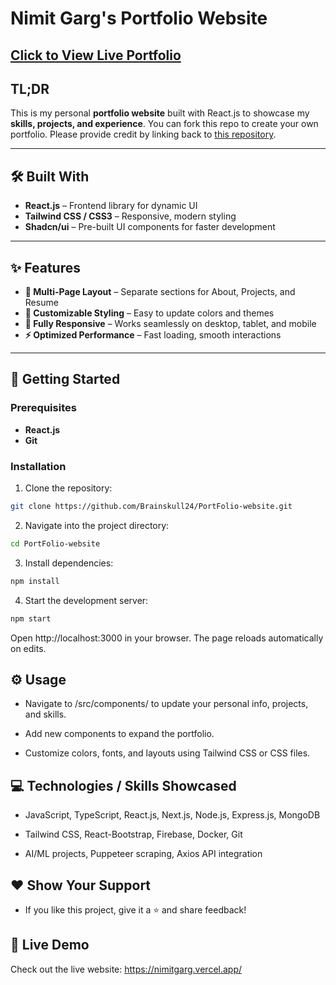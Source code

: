 # Nimit Garg's Portfolio Website

<h2 align="left">
  <a href="https://nimitgarg.vercel.app/" target="_blank">Click to View Live Portfolio</a>
</h2>

## TL;DR

This is my personal **portfolio website** built with React.js to showcase my **skills, projects, and experience**. You can fork this repo to create your own portfolio. Please provide credit by linking back to [this repository](https://github.com/Brainskull24/PortFolio-website).

---

## 🛠 Built With

- **React.js** – Frontend library for dynamic UI
- **Tailwind CSS / CSS3** – Responsive, modern styling
- **Shadcn/ui** – Pre-built UI components for faster development

---

## ✨ Features

- **📖 Multi-Page Layout** – Separate sections for About, Projects, and Resume
- **🎨 Customizable Styling** – Easy to update colors and themes
- **📱 Fully Responsive** – Works seamlessly on desktop, tablet, and mobile
- **⚡ Optimized Performance** – Fast loading, smooth interactions

---

## 🚀 Getting Started

### Prerequisites

- **React.js**
- **Git**

### Installation

1. Clone the repository:

```bash
git clone https://github.com/Brainskull24/PortFolio-website.git
```

2. Navigate into the project directory:

```bash
cd PortFolio-website
```

3. Install dependencies:

```bash
npm install
```

4. Start the development server:

```bash
npm start
```

Open http://localhost:3000 in your browser. The page reloads automatically on edits.

## ⚙️ Usage

- Navigate to /src/components/ to update your personal info, projects, and skills.

- Add new components to expand the portfolio.

- Customize colors, fonts, and layouts using Tailwind CSS or CSS files.

## 💻 Technologies / Skills Showcased

- JavaScript, TypeScript, React.js, Next.js, Node.js, Express.js, MongoDB

- Tailwind CSS, React-Bootstrap, Firebase, Docker, Git

- AI/ML projects, Puppeteer scraping, Axios API integration

## ❤️ Show Your Support

- If you like this project, give it a ⭐ and share feedback!

## 🔗 Live Demo

Check out the live website: https://nimitgarg.vercel.app/
